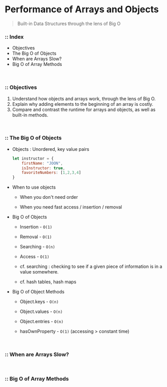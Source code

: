 # Performance of Arrays and Objects
> Built-in Data Structures through the lens of Big O

### :: Index
- Objectives
- The Big O of Objects
- When are Arrays Slow?
- Big O of Array Methods

<br />

### :: Objectives
1. Understand how objects and arrays work, through the lens of Big O.
2. Explain why adding elements to the beginning of an array is costly.
3. Compare and contrast the runtime for arrays and objects, as well as built-in methods.

<br />

### :: The Big O of Objects
- Objects : Unordered, key value pairs

    ```jsx
    let instructor = {
        firstName: "JOON",
        isInstructor: true,
        favoriteNumbers: [1,2,3,4]
    }
    ```

- When to use objects
    
    - When you don't need order
    
    - When you need fast access / insertion / removal

- Big O of Objects
    
    - Insertion - `O(1)`
    
    - Removal - `O(1)`
    
    - Searching - `O(n)`
    
    - Access - `O(1)`
    
    - cf. searching : checking to see if a given piece of information is in a value somewhere.
    
    - cf. hash tables, hash maps

- Big O of Object Methods
    
    - Object.keys - `O(n)`
    
    - Object.values - `O(n)`
    
    - Object.entries - `O(n)`
    
    - hasOwnProperty - `O(1)` (accessing > constant time)

<br />

### :: When are Arrays Slow?

<br />

### :: Big O of Array Methods
